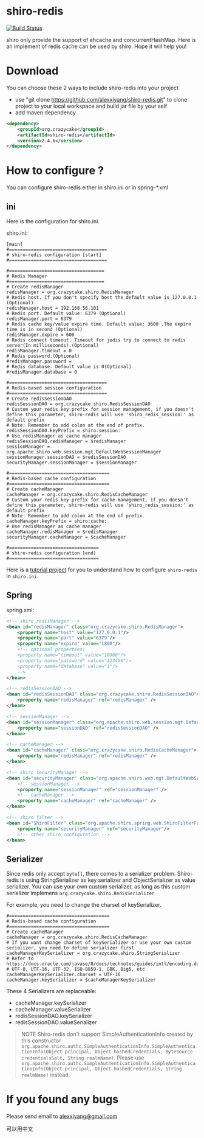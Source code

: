 shiro-redis
=============

[![Build Status](https://travis-ci.org/alexxiyang/shiro-redis.svg?branch=master)](https://travis-ci.org/alexxiyang/shiro-redis)


shiro only provide the support of ehcache and concurrentHashMap. Here is an implement of redis cache can be used by shiro. Hope it will help you!

# Download

You can choose these 2 ways to include shiro-redis into your project
* use "git clone https://github.com/alexxiyang/shiro-redis.git" to clone project to your local workspace and build jar file by your self
* add maven dependency 

```xml
<dependency>
    <groupId>org.crazycake</groupId>
    <artifactId>shiro-redis</artifactId>
    <version>2.4.6</version>
</dependency>
```

# How to configure ?

You can configure shiro-redis either in shiro.ini or in spring-*.xml

## ini
Here is the configuration for shiro.ini.

shiro.ini:

```properties
[main]
#====================================
# shiro-redis configuration [start]
#====================================

#===================================
# Redis Manager
#===================================
# Create redisManager
redisManager = org.crazycake.shiro.RedisManager
# Redis host. If you don't specify host the default value is 127.0.0.1 (Optional)
redisManager.host = 192.168.56.101
# Redis port. Default value: 6379 (Optional)
redisManager.port = 6379
# Redis cache key/value expire time. Default value: 3600 .The expire time is in second (Optional)
redisManager.expire = 600
# Redis connect timeout. Timeout for jedis try to connect to redis server(In milliseconds).(Optional)
redisManager.timeout = 0
# Redis password.(Optional)
#redisManager.password =
# Redis database. Default value is 0(Optional)
#redisManager.database = 0

#====================================
# Redis-based session configuration
#====================================
# Create redisSessionDAO
redisSessionDAO = org.crazycake.shiro.RedisSessionDAO
# Custom your redis key prefix for session management, if you doesn't define this parameter, shiro-redis will use 'shiro_redis_session:' as default prefix
# Note: Remember to add colon at the end of prefix.
redisSessionDAO.keyPrefix = shiro:session:
# Use redisManager as cache manager
redisSessionDAO.redisManager = $redisManager
sessionManager = org.apache.shiro.web.session.mgt.DefaultWebSessionManager
sessionManager.sessionDAO = $redisSessionDAO
securityManager.sessionManager = $sessionManager

#=====================================
# Redis-based cache configuration
#=====================================
# Create cacheManager
cacheManager = org.crazycake.shiro.RedisCacheManager
# Custom your redis key prefix for cache management, if you doesn't define this parameter, shiro-redis will use 'shiro_redis_session:' as default prefix
# Note: Remember to add colon at the end of prefix.
cacheManager.keyPrefix = shiro:cache:
# Use redisManager as cache manager
cacheManager.redisManager = $redisManager
securityManager.cacheManager = $cacheManager

#=================================
# shiro-redis configuration [end]
#=================================
```
Here is a [tutorial project](https://github.com/alexxiyang/shiro-redis-tutorial) for you to understand how to configure `shiro-redis` in `shiro.ini`.

## Spring

spring.xml:
```xml
<!-- shiro redisManager -->
<bean id="redisManager" class="org.crazycake.shiro.RedisManager">
	<property name="host" value="127.0.0.1"/>
	<property name="port" value="6379"/>
	<property name="expire" value="1800"/>
	<!-- optional properties:
	<property name="timeout" value="10000"/>
	<property name="password" value="123456"/>
	<property name="database" value="1"/>
	-->
</bean>

<!-- redisSessionDAO -->
<bean id="redisSessionDAO" class="org.crazycake.shiro.RedisSessionDAO">
	<property name="redisManager" ref="redisManager" />
</bean>

<!-- sessionManager -->
<bean id="sessionManager" class="org.apache.shiro.web.session.mgt.DefaultWebSessionManager">
	<property name="sessionDAO" ref="redisSessionDAO" />
</bean>

<!-- cacheManager -->
<bean id="cacheManager" class="org.crazycake.shiro.RedisCacheManager">
	<property name="redisManager" ref="redisManager" />
</bean>

<!-- shiro securityManager -->
<bean id="securityManager" class="org.apache.shiro.web.mgt.DefaultWebSecurityManager">
	<!-- sessionManager -->
	<property name="sessionManager" ref="sessionManager" />
	<!-- cacheManager -->
	<property name="cacheManager" ref="cacheManager" />
</bean>

<!-- shiro filter -->
<bean id="ShiroFilter" class="org.apache.shiro.spring.web.ShiroFilterFactoryBean">
	<property name="securityManager" ref="securityManager"/>
	<!-- other shiro configuration -->
</bean>
```

## Serializer
Since redis only accept `byte[]`, there comes to a serializer problem.
Shiro-redis is using StringSerializer as key serializer and ObjectSerializer as value serializer.
You can use your own custom serializer, as long as this custom serializer implemens `org.crazycake.shiro.RedisSerializer`

For example, you need to change the charset of keySerializer.
```properties
#=====================================
# Redis-based cache configuration
#=====================================
# Create cacheManager
cacheManager = org.crazycake.shiro.RedisCacheManager
# If you want change charset of keySerializer or use your own custom serializer, you need to define serializer first
cacheManagerKeySerializer = org.crazycake.shiro.StringSerializer
# Refer to https://docs.oracle.com/javase/8/docs/technotes/guides/intl/encoding.doc.html
# UTF-8, UTF-16, UTF-32, ISO-8859-1, GBK, Big5, etc
cacheManagerKeySerializer.charset = UTF-16
cacheManager.keySerializer = $cacheManagerKeySerializer
```

These 4 Serializers are replaceable:
- cacheManager.keySerializer
- cacheManager.valueSerializer
- redisSessionDAO.keySerializer
- redisSessionDAO.valueSerializer


> NOTE
> Shiro-redis don't support SimpleAuthenticationInfo created by this constructor `org.apache.shiro.authc.SimpleAuthenticationInfo.SimpleAuthenticationInfo(Object principal, Object hashedCredentials, ByteSource credentialsSalt, String realmName)`.
> Please use `org.apache.shiro.authc.SimpleAuthenticationInfo.SimpleAuthenticationInfo(Object principal, Object hashedCredentials, String realmName)` instead.

# If you found any bugs

Please send email to alexxiyang@gmail.com

可以用中文
